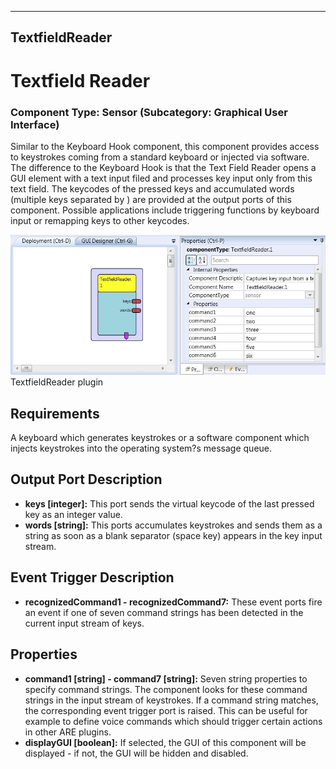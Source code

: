   
---
TextfieldReader
---

# Textfield Reader

### Component Type: Sensor (Subcategory: Graphical User Interface)

Similar to the Keyboard Hook component, this component provides access to keystrokes coming from a standard keyboard or injected via software. The difference to the Keyboard Hook is that the Text Field Reader opens a GUI element with a text input filed and processes key input only from this text field. The keycodes of the pressed keys and accumulated words (multiple keys separated by ) are provided at the output ports of this component. Possible applications include triggering functions by keyboard input or remapping keys to other keycodes.

![Screenshot: TextfieldReader plugin](img/TextfieldReader.jpg "Screenshot: TextfieldReader plugin")  
TextfieldReader plugin

## Requirements

A keyboard which generates keystrokes or a software component which injects keystrokes into the operating system?s message queue.

## Output Port Description

*   **keys \[integer\]:** This port sends the virtual keycode of the last pressed key as an integer value.
*   **words \[string\]:** This ports accumulates keystrokes and sends them as a string as soon as a blank separator (space key) appears in the key input stream.

## Event Trigger Description

*   **recognizedCommand1 - recognizedCommand7:** These event ports fire an event if one of seven command strings has been detected in the current input stream of keys.

## Properties

*   **command1 \[string\] - command7 \[string\]:** Seven string properties to specify command strings. The component looks for these command strings in the input stream of keystrokes. If a command string matches, the corresponding event trigger port is raised. This can be useful for example to define voice commands which should trigger certain actions in other ARE plugins.
*   **displayGUI \[boolean\]:** If selected, the GUI of this component will be displayed - if not, the GUI will be hidden and disabled.
